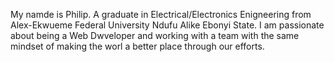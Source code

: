 My namde is Philip. A graduate in Electrical/Electronics Enigneering from Alex-Ekwueme Federal University Ndufu Alike Ebonyi State. I am passionate about being a Web Dwveloper and working with a team with the same mindset of making the worl a better place through our efforts.
